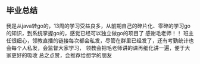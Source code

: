 ## 毕业总结
我是从java转go的，13周的学习受益良多，从前期自己的碎片化、零碎的学习go的知识，到系统掌握go的，感觉已经可以独立做go的项目了
感谢毛老师！！
班主任很细心，领教直播的链接每次都会私发，尽管在群里已经发了，还有考勤统计也会每个人私发，会监督大家学习，
领教会把毛老师讲的课再细化讲一遍，便于大家更好的吸收
总之点赞，会推荐给想学的朋友
